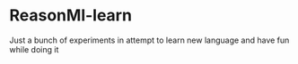 # ReasonMl-learn
Just a bunch of experiments in attempt to learn new language and have fun while doing it
